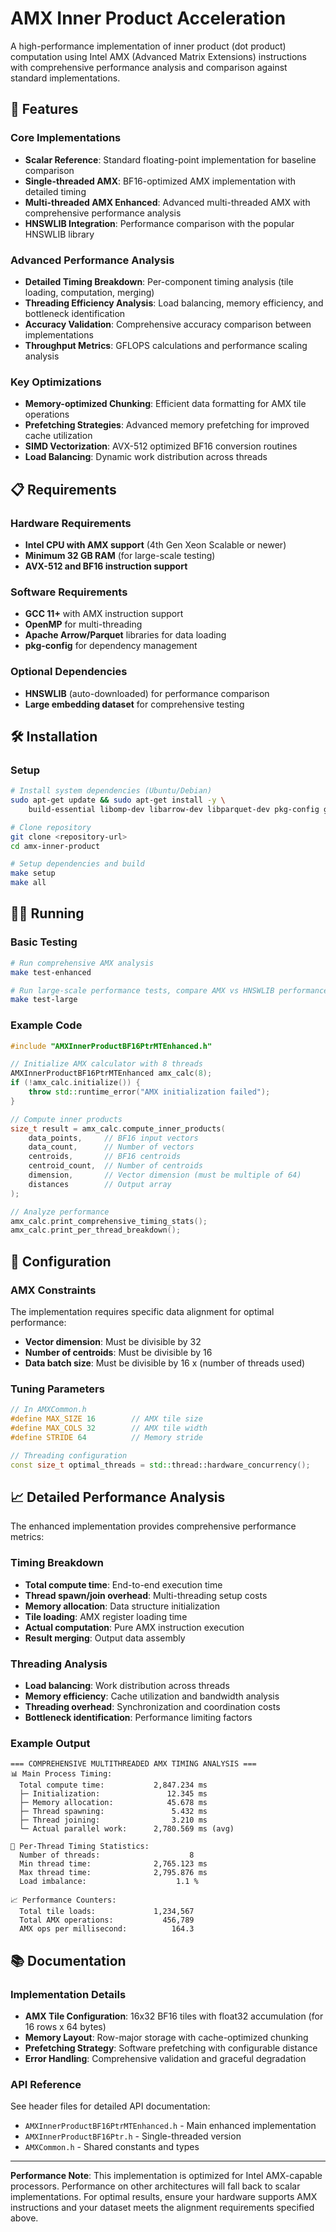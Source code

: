# AMX Inner Product Acceleration

A high-performance implementation of inner product (dot product) computation using Intel AMX (Advanced Matrix Extensions) instructions with comprehensive performance analysis and comparison against standard implementations.

## 🚀 Features

### Core Implementations
- **Scalar Reference**: Standard floating-point implementation for baseline comparison
- **Single-threaded AMX**: BF16-optimized AMX implementation with detailed timing
- **Multi-threaded AMX Enhanced**: Advanced multi-threaded AMX with comprehensive performance analysis
- **HNSWLIB Integration**: Performance comparison with the popular HNSWLIB library

### Advanced Performance Analysis
- **Detailed Timing Breakdown**: Per-component timing analysis (tile loading, computation, merging)
- **Threading Efficiency Analysis**: Load balancing, memory efficiency, and bottleneck identification
- **Accuracy Validation**: Comprehensive accuracy comparison between implementations
- **Throughput Metrics**: GFLOPS calculations and performance scaling analysis

### Key Optimizations
- **Memory-optimized Chunking**: Efficient data formatting for AMX tile operations
- **Prefetching Strategies**: Advanced memory prefetching for improved cache utilization
- **SIMD Vectorization**: AVX-512 optimized BF16 conversion routines
- **Load Balancing**: Dynamic work distribution across threads

## 📋 Requirements

### Hardware Requirements
- **Intel CPU with AMX support** (4th Gen Xeon Scalable or newer)
- **Minimum 32 GB RAM** (for large-scale testing)
- **AVX-512 and BF16 instruction support**

### Software Requirements
- **GCC 11+** with AMX instruction support
- **OpenMP** for multi-threading
- **Apache Arrow/Parquet** libraries for data loading
- **pkg-config** for dependency management

### Optional Dependencies
- **HNSWLIB** (auto-downloaded) for performance comparison
- **Large embedding dataset** for comprehensive testing

## 🛠️ Installation

### Setup
```bash
# Install system dependencies (Ubuntu/Debian)
sudo apt-get update && sudo apt-get install -y \
    build-essential libomp-dev libarrow-dev libparquet-dev pkg-config git

# Clone repository
git clone <repository-url>
cd amx-inner-product

# Setup dependencies and build
make setup
make all
```

## 🏃‍♂️ Running

### Basic Testing
```bash
# Run comprehensive AMX analysis
make test-enhanced

# Run large-scale performance tests, compare AMX vs HNSWLIB performance
make test-large
```

### Example Code
```cpp
#include "AMXInnerProductBF16PtrMTEnhanced.h"

// Initialize AMX calculator with 8 threads
AMXInnerProductBF16PtrMTEnhanced amx_calc(8);
if (!amx_calc.initialize()) {
    throw std::runtime_error("AMX initialization failed");
}

// Compute inner products
size_t result = amx_calc.compute_inner_products(
    data_points,     // BF16 input vectors
    data_count,      // Number of vectors
    centroids,       // BF16 centroids
    centroid_count,  // Number of centroids
    dimension,       // Vector dimension (must be multiple of 64)
    distances        // Output array
);

// Analyze performance
amx_calc.print_comprehensive_timing_stats();
amx_calc.print_per_thread_breakdown();
```

## 🔧 Configuration

### AMX Constraints
The implementation requires specific data alignment for optimal performance:
- **Vector dimension**: Must be divisible by 32
- **Number of centroids**: Must be divisible by 16  
- **Data batch size**: Must be divisible by 16 x (number of threads used)

### Tuning Parameters
```cpp
// In AMXCommon.h
#define MAX_SIZE 16        // AMX tile size
#define MAX_COLS 32        // AMX tile width
#define STRIDE 64          // Memory stride

// Threading configuration
const size_t optimal_threads = std::thread::hardware_concurrency();
```

## 📈 Detailed Performance Analysis

The enhanced implementation provides comprehensive performance metrics:

### Timing Breakdown
- **Total compute time**: End-to-end execution time
- **Thread spawn/join overhead**: Multi-threading setup costs
- **Memory allocation**: Data structure initialization
- **Tile loading**: AMX register loading time
- **Actual computation**: Pure AMX instruction execution
- **Result merging**: Output data assembly

### Threading Analysis
- **Load balancing**: Work distribution across threads
- **Memory efficiency**: Cache utilization and bandwidth analysis
- **Threading overhead**: Synchronization and coordination costs
- **Bottleneck identification**: Performance limiting factors

### Example Output
```
=== COMPREHENSIVE MULTITHREADED AMX TIMING ANALYSIS ===
📊 Main Process Timing:
  Total compute time:           2,847.234 ms
  ├─ Initialization:               12.345 ms
  ├─ Memory allocation:            45.678 ms  
  ├─ Thread spawning:               5.432 ms
  ├─ Thread joining:                3.210 ms
  └─ Actual parallel work:      2,780.569 ms (avg)

🧵 Per-Thread Timing Statistics:
  Number of threads:                    8
  Min thread time:              2,765.123 ms
  Max thread time:              2,795.876 ms
  Load imbalance:                    1.1 %

📈 Performance Counters:
  Total tile loads:             1,234,567
  Total AMX operations:           456,789
  AMX ops per millisecond:          164.3
```

## 📚 Documentation

### Implementation Details
- **AMX Tile Configuration**: 16x32 BF16 tiles with float32 accumulation (for 16 rows x 64 bytes)
- **Memory Layout**: Row-major storage with cache-optimized chunking
- **Prefetching Strategy**: Software prefetching with configurable distance
- **Error Handling**: Comprehensive validation and graceful degradation

### API Reference
See header files for detailed API documentation:
- `AMXInnerProductBF16PtrMTEnhanced.h` - Main enhanced implementation
- `AMXInnerProductBF16Ptr.h` - Single-threaded version
- `AMXCommon.h` - Shared constants and types

---

**Performance Note**: This implementation is optimized for Intel AMX-capable processors. Performance on other architectures will fall back to scalar implementations. For optimal results, ensure your hardware supports AMX instructions and your dataset meets the alignment requirements specified above.
